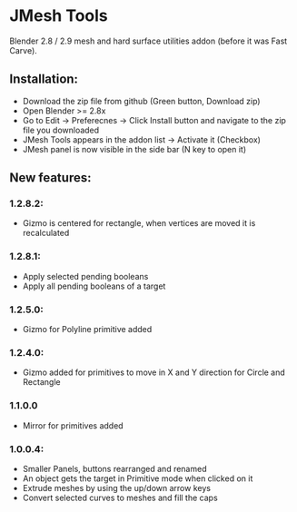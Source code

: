 # JMesh Tools
Blender 2.8 / 2.9 mesh and hard surface utilities addon (before it was Fast Carve).

## Installation:

* Download the zip file from github (Green button, Download zip)
* Open Blender >= 2.8x
* Go to Edit -> Preferecnes -> Click Install button and navigate to the zip file you downloaded
* JMesh Tools appears in the addon list -> Activate it (Checkbox)
* JMesh panel is now visible in the side bar (N key to open it)

## New features:

### 1.2.8.2:

* Gizmo is centered for rectangle, when vertices are moved it is recalculated

### 1.2.8.1:

* Apply selected pending booleans
* Apply all pending booleans of a target

### 1.2.5.0:

* Gizmo for Polyline primitive added

### 1.2.4.0:

* Gizmo added for primitives to move in X and Y direction
  for Circle and Rectangle

### 1.1.0.0

* Mirror for primitives added

### 1.0.0.4:

* Smaller Panels, buttons rearranged and renamed
* An object gets the target in Primitive mode when clicked on it
* Extrude meshes by using the up/down arrow keys
* Convert selected curves to meshes and fill the caps
